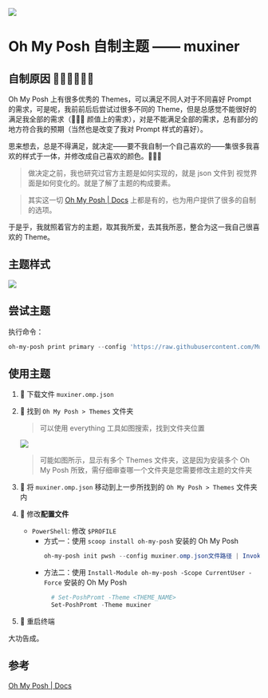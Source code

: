 
![](https://s1.ax1x.com/2022/05/25/XFqApD.png)

# Oh My Posh 自制主题 —— muxiner

## 自制原因 😶‍🌫️😶‍🌫️😶‍🌫️

Oh My Posh 上有很多优秀的 Themes，可以满足不同人对于不同喜好 Prompt 的需求，可是呢，我前前后后尝试过很多不同的 Theme，但是总感觉不能很好的满足我全部的需求（🥵🥵🥵 颜值上的需求），对是不能满足全部的需求，总有部分的地方符合我的预期（当然也是改变了我对 Prompt 样式的喜好）。

思来想去，总是不得满足，就决定——要不我自制一个自己喜欢的——集很多我喜欢的样式于一体，并修改成自己喜欢的颜色。🙈🙈🙈

> 做决定之前，我也研究过官方主题是如何实现的，就是 json 文件到 视觉界面是如何变化的。就是了解了主题的构成要素。

> 其实这一切 [Oh My Posh | Docs](https://ohmyposh.dev/docs) 上都是有的，也为用户提供了很多的自制的选项。

于是乎，我就照着官方的主题，取其我所爱，去其我所恶，整合为这一我自己很喜欢的 Theme。

## 主题样式

![](https://s1.ax1x.com/2022/05/25/XFbv6J.png)

## 尝试主题

执行命令：
```ps1
oh-my-posh print primary --config 'https://raw.githubusercontent.com/Muxiner/ohmyposh-theme-muxiner/master/muxiner.omp.json' --shell powershell
```

## 使用主题

1. 🦥 下载文件 `muxiner.omp.json`
2. 🦥 找到 `Oh My Posh > Themes` 文件夹
   > 可以使用 everything 工具如图搜索，找到文件夹位置

   ![](https://s1.ax1x.com/2022/05/23/XpkvDg.png)

   > 可能如图所示，显示有多个 Themes 文件夹，这是因为安装多个 Oh My Posh 所致，需仔细审查哪一个文件夹是您需要修改主题的文件夹
3. 🦥 将 `muxiner.omp.json` 移动到上一步所找到的 `Oh My Posh > Themes` 文件夹内
4. 🦥 修改**配置文件**
   + `PowerShell`: 修改 `$PROFILE`
       + 方式一：使用 `scoop install oh-my-posh` 安装的 Oh My Posh
            ```ps1
            oh-my-posh init pwsh --config muxiner.omp.json文件路径 | Invoke-Expression
            ```
       + 方法二：使用 `Install-Module oh-my-posh -Scope CurrentUser -Force` 安装的 Oh My Posh
          ```ps1
            # Set-PoshPromt -Theme <THEME_NAME>
            Set-PoshPromt -Theme muxiner
          ```
5. 🦥 重启终端

大功告成。

## 参考

[Oh My Posh | Docs](https://ohmyposh.dev/docs)

